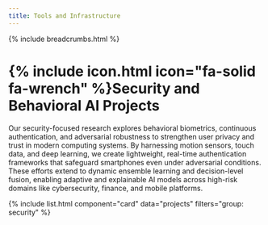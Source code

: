 ```yaml
---
title: Tools and Infrastructure
---
```


{% include breadcrumbs.html %}

# {% include icon.html icon="fa-solid fa-wrench" %}Security and Behavioral AI Projects

Our security-focused research explores behavioral biometrics, continuous authentication, and adversarial robustness to strengthen user privacy and trust in modern computing systems. By harnessing motion sensors, touch data, and deep learning, we create lightweight, real-time authentication frameworks that safeguard smartphones even under adversarial conditions. These efforts extend to dynamic ensemble learning and decision-level fusion, enabling adaptive and explainable AI models across high-risk domains like cybersecurity, finance, and mobile platforms.

{% include list.html component="card" data="projects" filters="group: security" %}
